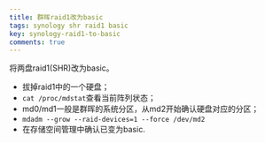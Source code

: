 ```yaml
---
title: 群晖raid1改为basic
tags: synology shr raid1 basic
key: synology-raid1-to-basic
comments: true
---
```


将两盘raid1(SHR)改为basic。

<!--more-->

- 拔掉raid1中的一个硬盘；
- `cat /proc/mdstat`查看当前阵列状态；
- md0/md1一般是群晖的系统分区，从md2开始确认硬盘对应的分区；
- `mdadm --grow --raid-devices=1 --force /dev/md2`
- 在存储空间管理中确认已变为basic.
